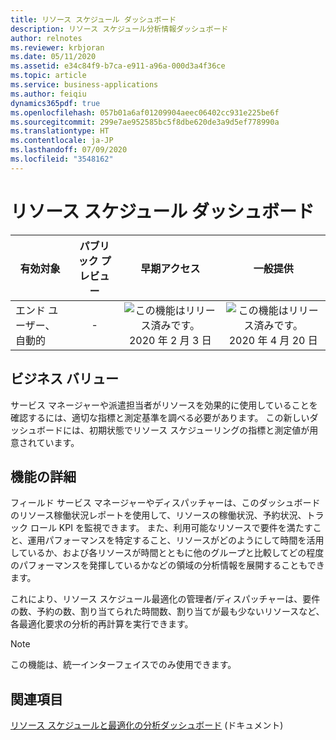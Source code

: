 ```yaml
---
title: リソース スケジュール ダッシュボード
description: リソース スケジュール分析情報ダッシュボード
author: relnotes
ms.reviewer: krbjoran
ms.date: 05/11/2020
ms.assetid: e34c84f9-b7ca-e911-a96a-000d3a4f36ce
ms.topic: article
ms.service: business-applications
ms.author: feiqiu
dynamics365pdf: true
ms.openlocfilehash: 057b01a6af01209904aeec06402cc931e225be6f
ms.sourcegitcommit: 299e7ae952585bc5f8dbe620de3a9d5ef778990a
ms.translationtype: HT
ms.contentlocale: ja-JP
ms.lasthandoff: 07/09/2020
ms.locfileid: "3548162"
---
```

# <a name="resource-scheduling-dashboard"></a>リソース スケジュール ダッシュボード


| 有効対象    |  パブリック プレビュー | 早期アクセス | 一般提供 | 
| ---------- | :----------: |:----------: |:----------: |
|エンド ユーザー、自動的|-|![この機能はリリース済みです。](/dynamics365-release-plan/media/green-checkmark.png "この機能はリリース済みです。") 2020 年 2 月 3 日| ![この機能はリリース済みです。](/dynamics365-release-plan/media/green-checkmark.png "この機能はリリース済みです。") 2020 年 4 月 20 日|


## <a name="business-value"></a>ビジネス バリュー
<!-- bv start -->
サービス マネージャーや派遣担当者がリソースを効果的に使用していることを確認するには、適切な指標と測定基準を調べる必要があります。 この新しいダッシュボードには、初期状態でリソース スケジューリングの指標と測定値が用意されています。
<!-- bv end -->



## <a name="feature-details"></a>機能の詳細
<!--feature detail start -->
フィールド サービス マネージャーやディスパッチャーは、このダッシュボードのリソース稼働状況レポートを使用して、リソースの稼働状況、予約状況、トラック ロール KPI を監視できます。 また、利用可能なリソースで要件を満たすこと、運用パフォーマンスを特定すること、リソースがどのようにして時間を活用しているか、および各リソースが時間とともに他のグループと比較してどの程度のパフォーマンスを発揮しているかなどの領域の分析情報を展開することもできます。

これにより、リソース スケジュール最適化の管理者/ディスパッチャーは、要件の数、予約の数、割り当てられた時間数、割り当てが最も少ないリソースなど、各最適化要求の分析的再計算を実行できます。
<!--feature detail end -->


> [!NOTE]
> この機能は、統一インターフェイスでのみ使用できます。







## <a name="see-also"></a>関連項目

<!--docs start-->
[リソース スケジュールと最適化の分析ダッシュボード](https://docs.microsoft.com/dynamics365/field-service/scheduling-analytics-reports) (ドキュメント)
<!--docs end-->
